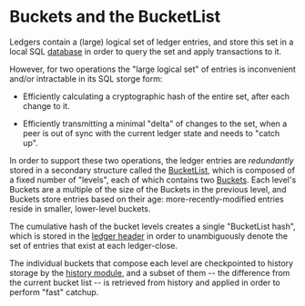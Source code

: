 # Buckets and the BucketList

Ledgers contain a (large) logical set of ledger entries, and store this set in a
local SQL [database](../database) in order to query the set and apply
transactions to it.

However, for two operations the "large logical set" of entries is inconvenient
and/or intractable in its SQL storge form:

  - Efficiently calculating a cryptographic hash of the entire set, after each
    change to it.

  - Efficiently transmitting a minimal "delta" of changes to the set, when a peer
    is out of sync with the current ledger state and needs to "catch up".

In order to support these two operations, the ledger entries are *redundantly*
stored in a secondary structure called the [BucketList](BucketList.h), which is
composed of a fixed number of "levels", each of which contains two
[Buckets](Bucket.h). Each level's Buckets are a multiple of the size of the
Buckets in the previous level, and Buckets store entries based on their age:
more-recently-modified entries reside in smaller, lower-level buckets.

The cumulative hash of the bucket levels creates a single "BucketList hash",
which is stored in the [ledger header](../xdr/SuperBlockChain-ledger.x) in order to
unambiguously denote the set of entries that exist at each ledger-close.

The individual buckets that compose each level are checkpointed to history
storage by the [history module](../history), and a subset of them -- the
difference from the current bucket list -- is retrieved from history and applied
in order to perform "fast" catchup.
